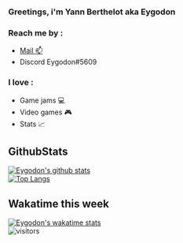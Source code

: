 ### Greetings, i'm Yann Berthelot aka Eygodon 

### Reach me by : 
* <a href="mailto:yann.bth1@gmail.com">Mail :mailbox:</a>
* Discord Eygodon#5609
### I love :
* Game jams :computer:
* Video games :video_game:
* Stats :chart_with_upwards_trend:
## GithubStats
[![Eygodon's github stats](https://github-readme-stats.vercel.app/api?username=Eygodon&count_private=true&show_icons=true&theme=prussian)](https://github.com/Eygodon/github-readme-stats)
<br />
[![Top Langs](https://github-readme-stats.vercel.app/api/top-langs/?username=Eygodon&theme=tokyonight&layout=compact)](https://github.com/Eygodon/github-readme-stats)
<br/>

<p align="center>
          
  <img alig src="https://github-profile-trophy.vercel.app/?username=Eygodon" />          

</p>
          
## Wakatime this week
[![Eygodon's wakatime stats](https://github-readme-stats.vercel.app/api/wakatime?username=Eygodon)](https://github.com/Eygodon/github-readme-stats)
<br/>
![visitors](https://visitor-badge.glitch.me/badge?page_id=Eygodon)


